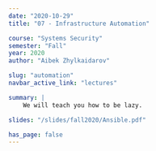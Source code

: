 ```yaml
---
date: "2020-10-29"
title: "07 - Infrastructure Automation"

course: "Systems Security"
semester: "Fall"
year: 2020
author: "Aibek Zhylkaidarov"

slug: "automation"
navbar_active_link: "lectures"

summary: |
    We will teach you how to be lazy.

slides: "/slides/fall2020/Ansible.pdf"

has_page: false
---
```

